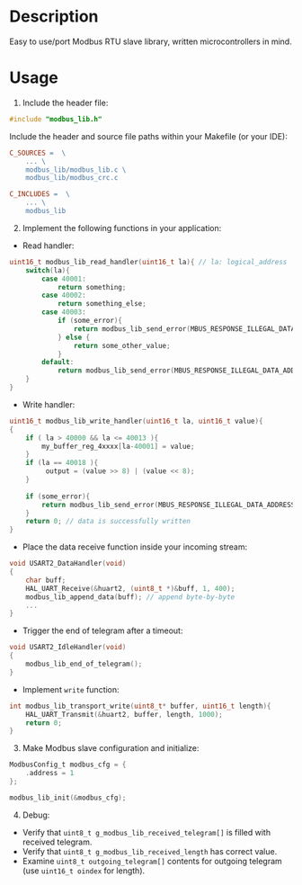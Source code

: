 # Description 

Easy to use/port Modbus RTU slave library, written microcontrollers in mind. 

# Usage 

1. Include the header file: 

```c
#include "modbus_lib.h"
```

Include the header and source file paths within your Makefile (or your IDE):

```Makefile
C_SOURCES =  \
    ... \
    modbus_lib/modbus_lib.c \
    modbus_lib/modbus_crc.c

C_INCLUDES =  \
    ... \
    modbus_lib
```

2. Implement the following functions in your application: 

* Read handler:

```c
uint16_t modbus_lib_read_handler(uint16_t la){ // la: logical_address
    switch(la){
        case 40001:
            return something; 
        case 40002:
            return something_else;
        case 40003: 
            if (some_error){
                return modbus_lib_send_error(MBUS_RESPONSE_ILLEGAL_DATA_VALUE);
            } else {
                return some_other_value;
            }
        default:
            return modbus_lib_send_error(MBUS_RESPONSE_ILLEGAL_DATA_ADDRESS); 
    }
}

```

* Write handler: 

```c
uint16_t modbus_lib_write_handler(uint16_t la, uint16_t value){
{
    if ( la > 40000 && la <= 40013 ){
        my_buffer_reg_4xxxx[la-40001] = value;
    }
    if (la == 40018 ){
         output = (value >> 8) | (value << 8);
    }
        
    if (some_error){
        return modbus_lib_send_error(MBUS_RESPONSE_ILLEGAL_DATA_ADDRESS); 
    }
    return 0; // data is successfully written
}

```

* Place the data receive function inside your incoming stream:

```c
void USART2_DataHandler(void)
{
    char buff; 
    HAL_UART_Receive(&huart2, (uint8_t *)&buff, 1, 400);
    modbus_lib_append_data(buff); // append byte-by-byte
    ...
}
```

* Trigger the end of telegram after a timeout: 

```c
void USART2_IdleHandler(void)
{
    modbus_lib_end_of_telegram();
}
```

* Implement `write` function: 

```c
int modbus_lib_transport_write(uint8_t* buffer, uint16_t length){
    HAL_UART_Transmit(&huart2, buffer, length, 1000);
    return 0; 
}
```

3. Make Modbus slave configuration and initialize: 

```c
ModbusConfig_t modbus_cfg = {
    .address = 1
}; 

modbus_lib_init(&modbus_cfg);
```

4. Debug: 

* Verify that `uint8_t g_modbus_lib_received_telegram[]` is filled with received telegram. 
* Verify that `uint8_t g_modbus_lib_received_length` has correct value. 
* Examine `uint8_t outgoing_telegram[]` contents for outgoing telegram (use `uint16_t oindex` for length).